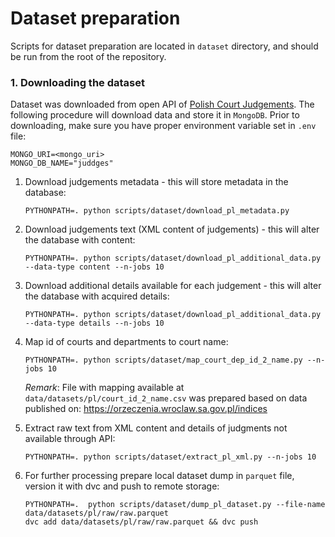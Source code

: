 # Dataset preparation

Scripts for dataset preparation are located in `dataset` directory, and should be run from the root
of the repository.

### 1. Downloading the dataset

Dataset was downloaded from open API of [Polish Court Judgements](https://orzeczenia.ms.gov.pl/).
The following procedure will download data and store it in `MongoDB`.
Prior to downloading, make sure you have proper environment variable set in `.env` file:

```dotenv
MONGO_URI=<mongo_uri>
MONGO_DB_NAME="juddges"
```

1. Download judgements metadata - this will store metadata in the database:
    ```shell
    PYTHONPATH=. python scripts/dataset/download_pl_metadata.py
    ```

2. Download judgements text (XML content of judgements) - this will alter the database with content:
    ```shell
    PYTHONPATH=. python scripts/dataset/download_pl_additional_data.py --data-type content --n-jobs 10
    ```

3. Download additional details available for each judgement - this will alter the database with
   acquired details:
    ```shell
    PYTHONPATH=. python scripts/dataset/download_pl_additional_data.py --data-type details --n-jobs 10
    ```

4. Map id of courts and departments to court name:
    ```shell
    PYTHONPATH=. python scripts/dataset/map_court_dep_id_2_name.py --n-jobs 10
    ```
   _Remark_: File with mapping available at `data/datasets/pl/court_id_2_name.csv` was prepared based
   on data published on: https://orzeczenia.wroclaw.sa.gov.pl/indices

5. Extract raw text from XML content and details of judgments not available through API:
    ```shell
    PYTHONPATH=. python scripts/dataset/extract_pl_xml.py --n-jobs 10
    ```

6. For further processing prepare local dataset dump in `parquet` file, version it with dvc and push
   to remote storage:
    ```shell
    PYTHONPATH=.  python scripts/dataset/dump_pl_dataset.py --file-name data/datasets/pl/raw/raw.parquet
    dvc add data/datasets/pl/raw/raw.parquet && dvc push 
    ```